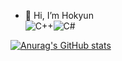 - 👋 Hi, I’m Hokyun  
![C++](https://img.shields.io/badge/C++-%2300599C?style=for-the-badge&logo=Cplusplus&logoColor=white)![C#](https://img.shields.io/badge/C%23-%23239120?style=for-the-badge&logo=Csharp&logoColor=white)

[![Anurag's GitHub stats](https://github-readme-stats.vercel.app/api?username=H0kyun&&show_icons=true&theme=default)](https://github.com/H0Kyun)  
